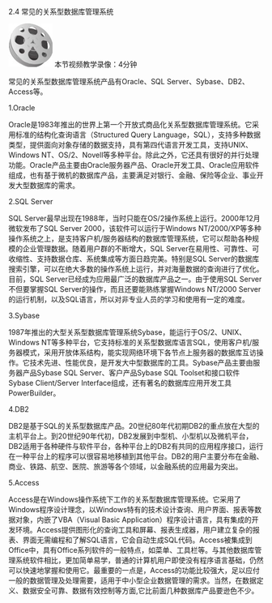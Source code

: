 ### 
  2.4 常见的关系型数据库管理系统


<img class="my_markdown" class="h-pic" src="../images/Figure-0061-66.jpg" style="width:87px;  height: 86px; "/> 本节视频教学录像：4分钟

常见的关系型数据库管理系统产品有Oracle、SQL Server、Sybase、DB2、Access等。

1.Oracle

Oracle是1983年推出的世界上第一个开放式商品化关系型数据库管理系统。它采用标准的结构化查询语言（Structured Query Language，SQL），支持多种数据类型，提供面向对象存储的数据支持，具有第四代语言开发工具，支持UNIX、Windows NT、OS/2、Novell等多种平台。除此之外，它还具有很好的并行处理功能。Oracle产品主要由Oracle服务器产品、Oracle开发工具、Oracle应用软件组成，也有基于微机的数据库产品，主要满足对银行、金融、保险等企业、事业开发大型数据库的需求。

2.SQL Server

SQL Server最早出现在1988年，当时只能在OS/2操作系统上运行。2000年12月微软发布了SQL Server 2000，该软件可以运行于Windows NT/2000/XP等多种操作系统之上，是支持客户机/服务器结构的数据库管理系统，它可以帮助各种规模的企业管理数据。随着用户群的不断增大，SQL Server在易用性、可靠性、可收缩性、支持数据仓库、系统集成等方面日趋完美。特别是SQL Server的数据库搜索引擎，可以在绝大多数的操作系统上运行，并对海量数据的查询进行了优化。目前，SQL Server已经成为应用最广泛的数据库产品之一。由于使用SQL Server不但要掌握SQL Server的操作，而且还要能熟练掌握Windows NT/2000 Server的运行机制，以及SQL语言，所以对非专业人员的学习和使用有一定的难度。

3.Sybase

1987年推出的大型关系型数据库管理系统Sybase，能运行于OS/2、UNIX、Windows NT等多种平台，它支持标准的关系型数据库语言SQL，使用客户机/服务器模式，采用开放体系结构，能实现网络环境下各节点上服务器的数据库互访操作。它技术先进、性能优良，是开发大中型数据库的工具。Sybase产品主要由服务器产品Sybase SQL Server、客户产品Sybase SQL Toolset和接口软件Sybase Client/Server Interface组成，还有著名的数据库应用开发工具PowerBuilder。

4.DB2

DB2是基于SQL的关系型数据库产品。20世纪80年代初期DB2的重点放在大型的主机平台上。到20世纪90年代初，DB2发展到中型机、小型机以及微机平台，DB2适用于各种硬件与软件平台，各种平台上的DB2有共同的应用程序接口，运行在一种平台上的程序可以很容易地移植到其他平台。DB2的用户主要分布在金融、商业、铁路、航空、医院、旅游等各个领域，以金融系统的应用最为突出。

5.Access

Access是在Windows操作系统下工作的关系型数据库管理系统。它采用了Windows程序设计理念，以Windows特有的技术设计查询、用户界面、报表等数据对象，内嵌了VBA（Visual Basic Application）程序设计语言，具有集成的开发环境。Access提供图形化的查询工具和屏幕、报表生成器，用户建立复杂的报表、界面无需编程和了解SQL语言，它会自动生成SQL代码。Access被集成到Office中，具有Office系列软件的一般特点，如菜单、工具栏等。与其他数据库管理系统软件相比，更加简单易学，普通的计算机用户即使没有程序语言基础，仍然可以快速地掌握和使用它。最重要的一点是，Access的功能比较强大，足以应付一般的数据管理及处理需要，适用于中小型企业数据管理的需求。当然，在数据定义、数据安全可靠、数据有效控制等方面,它比前面几种数据库产品要逊色不少。

